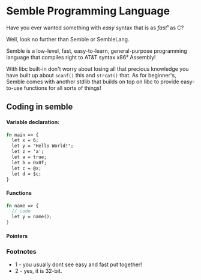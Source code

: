 # Semble Programming Language

Have you ever wanted something with *easy* syntax that is as *fast*¹ as C?

Well, look no further than Semble or SembleLang.

Semble is a low-level, fast, easy-to-learn, general-purpose programming language that compiles right to AT&T syntax x86² Assembly!

With libc built-in don't worry about losing all that precious knowledge you have built up about `scanf()` this and `strcat()` that. As for beginner's, Semble comes with another stdlib that builds on top on libc to provide easy-to-use functions for all sorts of things!

## Coding in semble

#### Variable declaration:

```rust
fn main => {
  let x = 6;
  let y = "Hello World!";
  let z = 'a';
  let a = true;
  let b = 0x0f;
  let c = @x;
  let d = $c;
}
```

#### Functions

```rust
fn name => {
  // code
  let y = name();
}
```

#### Pointers



### Footnotes

- 1 - you usually dont see easy and fast put together!
- 2 - yes, it is 32-bit.